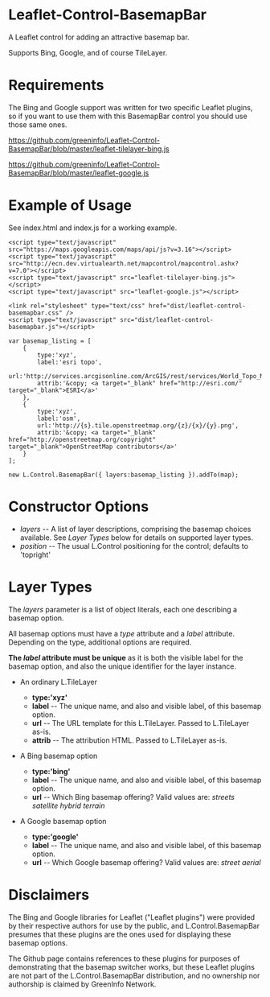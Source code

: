 # Leaflet-Control-BasemapBar
A Leaflet control for adding an attractive basemap bar.

Supports Bing, Google, and of course TileLayer.

# Requirements

The Bing and Google support was written for two specific Leaflet plugins, so if you want to use them with this BasemapBar control you should use those same ones.

https://github.com/greeninfo/Leaflet-Control-BasemapBar/blob/master/leaflet-tilelayer-bing.js

https://github.com/greeninfo/Leaflet-Control-BasemapBar/blob/master/leaflet-google.js

# Example of Usage

See index.html and index.js for a working example.

    <script type="text/javascript" src="https://maps.googleapis.com/maps/api/js?v=3.16"></script>
    <script type="text/javascript" src="http://ecn.dev.virtualearth.net/mapcontrol/mapcontrol.ashx?v=7.0"></script>
    <script type="text/javascript" src="leaflet-tilelayer-bing.js"></script>
    <script type="text/javascript" src="leaflet-google.js"></script>

    <link rel="stylesheet" type="text/css" href="dist/leaflet-control-basemapbar.css" />
    <script type="text/javascript" src="dist/leaflet-control-basemapbar.js"></script>

    var basemap_listing = [
        {
            type:'xyz',
            label:'esri topo',
            url:'http://services.arcgisonline.com/ArcGIS/rest/services/World_Topo_Map/MapServer/tile/{z}/{y}/{x}.jpg',
            attrib:'&copy; <a target="_blank" href="http://esri.com/" target="_blank">ESRI</a>'
        },
        {
            type:'xyz',
            label:'osm',
            url:'http://{s}.tile.openstreetmap.org/{z}/{x}/{y}.png',
            attrib:'&copy; <a target="_blank" href="http://openstreetmap.org/copyright" target="_blank">OpenStreetMap contributors</a>'
        }
    ];

    new L.Control.BasemapBar({ layers:basemap_listing }).addTo(map);


# Constructor Options

* _layers_ -- A list of layer descriptions, comprising the basemap choices available. See _Layer Types_ below for details on supported layer types.
* _position_ -- The usual L.Control positioning for the control; defaults to 'topright'

# Layer Types

The _layers_ parameter is a list of object literals, each one describing a basemap option.

All basemap options must have a _type_ attribute and a _label_ attribute. Depending on the type, additional options are required.

**The _label_ attribute must be unique** as it is both the visible label for the basemap option, and also the unique identifier for the layer instance.

* An ordinary L.TileLayer
  * **type:'xyz'**
  * **label** -- The unique name, and also and visible label, of this basemap option.
  * **url** -- The URL template for this L.TileLayer. Passed to L.TileLayer as-is.
  * **attrib** -- The attribution HTML. Passed to L.TileLayer as-is.

* A Bing basemap option
  * **type:'bing'**
  * **label** -- The unique name, and also and visible label, of this basemap option.
  * **url** -- Which Bing basemap offering? Valid values are: _streets_   _satellite_   _hybrid_   _terrain_

* A Google basemap option
  * **type:'google'**
  * **label** -- The unique name, and also and visible label, of this basemap option.
  * **url** -- Which Google basemap offering? Valid values are: _street_   _aerial_

# Disclaimers

The Bing and Google libraries for Leaflet ("Leaflet plugins") were provided by their respective authors for use by the public, and L.Control.BasemapBar presumes that these plugins are the ones used for displaying these basemap options.

The Github page contains references to these plugins for purposes of demonstrating that the basemap switcher works, but these Leaflet plugins are not part of the L.Control.BasemapBar distribution, and no ownership nor authorship is claimed by GreenInfo Network.
